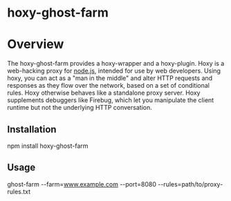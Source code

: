 hoxy-ghost-farm
===============

# Overview

The hoxy-ghost-farm provides a hoxy-wrapper and a hoxy-plugin. Hoxy is a web-hacking proxy for [node.js](http://nodejs.org/), intended for use by web developers. Using hoxy, you can act as a "man in the middle" and alter HTTP requests and responses as they flow over the network, based on a set of conditional rules. Hoxy otherwise behaves like a standalone proxy server. Hoxy supplements debuggers like Firebug, which let you manipulate the client runtime but not the underlying HTTP conversation.

## Installation

npm install hoxy-ghost-farm

## Usage

ghost-farm --farm=www.example.com --port=8080 --rules=path/to/proxy-rules.txt
